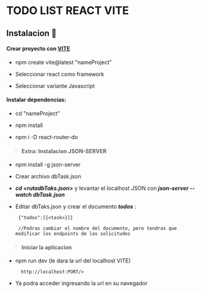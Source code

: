 # TODO LIST REACT VITE 

## Instalacion 📝 

#### Crear proyecto con [VITE](https://vite.dev/guide/) 

 - npm create vite@latest "nameProject"
 
 - Seleccionar react como framework
 
 - Seleccionar variante Javascript
 
 #### Instalar dependencias:
 - cd "nameProject" 
 
 - npm install
 
 - npm i -D react-router-do

 > #### Extra: Instalacion JSON-SERVER
 
 -  ⁠npm install -g json-server

 -  Crear archivo dbTask.json
  
 -  ***cd <rutadbTaks.json>*** y levantar el localhost JSON con ***json-server --watch dbTask.json***

 -  Editar dbTaks.json y crear el documento ***todos***  :
   
         {"todos":[{<task>}]}

         //Podras cambiar el nombre del documento, pero tendras que modificar los endpoints de las solicitudes 
    
   > #### Iniciar la aplicacion

  - npm run dev (le dara la url del localhost VITE)
    
          http://localhost:PORT/>
      
   - Ya podra acceder ingresando la url en su navegador
  
 
 


